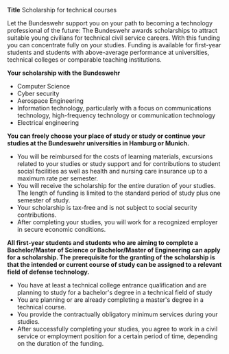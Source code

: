 **Title**
Scholarship for technical courses

Let the Bundeswehr support you on your path to becoming a technology professional of the future: The Bundeswehr awards scholarships to attract suitable young civilians for technical civil service careers. With this funding you can concentrate fully on your studies. Funding is available for first-year students and students with above-average performance at universities, technical colleges or comparable teaching institutions.

**Your scholarship with the Bundeswehr**

-	Computer Science 
-	Cyber security
-	Aerospace Engineering
-	Information technology, particularly with a focus on communications technology, high-frequency technology or communication technology
-	Electrical engineering

**You can freely choose your place of study or study or continue your studies at the Bundeswehr universities in Hamburg or Munich.**

-	You will be reimbursed for the costs of learning materials, excursions related to your studies or study support and for contributions to student social facilities as well as health and nursing care insurance up to a maximum rate per semester.
-	You will receive the scholarship for the entire duration of your studies. The length of funding is limited to the standard period of study plus one semester of study.
-	Your scholarship is tax-free and is not subject to social security contributions.
-	After completing your studies, you will work for a recognized employer in secure economic conditions.

**All first-year students and students who are aiming to complete a Bachelor/Master of Science or Bachelor/Master of Engineering can apply for a scholarship. The prerequisite for the granting of the scholarship is that the intended or current course of study can be assigned to a relevant field of defense technology.**

-	You have at least a technical college entrance qualification and are planning to study for a bachelor's degree in a technical field of study
-	You are planning or are already completing a master's degree in a technical course.
-	You provide the contractually obligatory minimum services during your studies.
-	After successfully completing your studies, you agree to work in a civil service or employment position for a certain period of time, depending on the duration of the funding.
